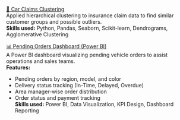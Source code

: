 [🚗 Car Claims Clustering](https://github.com/fariha17639/carclaims-hierarchical)  
Applied hierarchical clustering to insurance claim data to find similar customer groups and possible outliers.  
**Skills used:** Python, Pandas, Seaborn, Scikit-learn, Dendrograms, Agglomerative Clustering

[📊 Pending Orders Dashboard (Power BI)](https://github.com/fariha17639/FarihaMasroor/blob/main/dashboards/car_sales_dashboard.jpg)  
A Power BI dashboard visualizing pending vehicle orders to assist operations and sales teams.  
**Features:**
- Pending orders by region, model, and color  
- Delivery status tracking (In-Time, Delayed, Overdue)  
- Area manager-wise order distribution  
- Order status and payment tracking  
**Skills used:** Power BI, Data Visualization, KPI Design, Dashboard Reporting
